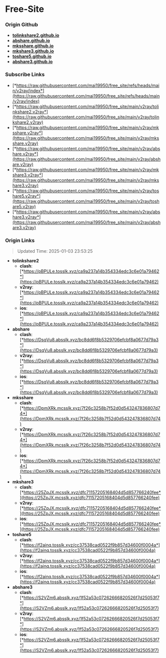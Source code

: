# Free-Site

### Origin Github

- [**tolinkshare2.github.io**](https://github.com/tolinkshare2/tolinkshare2.github.io)
- [**abshare.github.io**](https://github.com/abshare/abshare.github.io)
- [**mksshare.github.io**](https://github.com/mksshare/mksshare.github.io)
- [**mkshare3.github.io**](https://github.com/mkshare3/mkshare3.github.io)
- [**toshare5.github.io**](https://github.com/toshare5/toshare5.github.io)
- [**abshare3.github.io**](https://github.com/abshare3/abshare3.github.io)

### Subscribe Links

- [*https://raw.githubusercontent.com/mai19950/free_site/refs/heads/main/v2ray/index*](https://raw.githubusercontent.com/mai19950/free_site/refs/heads/main/v2ray/index)
- [*https://raw.githubusercontent.com/mai19950/free_site/main/v2ray/tolinkshare2.v2ray*](https://raw.githubusercontent.com/mai19950/free_site/main/v2ray/tolinkshare2.v2ray)
- [*https://raw.githubusercontent.com/mai19950/free_site/main/v2ray/mksshare.v2ray*](https://raw.githubusercontent.com/mai19950/free_site/main/v2ray/mksshare.v2ray)
- [*https://raw.githubusercontent.com/mai19950/free_site/main/v2ray/abshare.v2ray*](https://raw.githubusercontent.com/mai19950/free_site/main/v2ray/abshare.v2ray)
- [*https://raw.githubusercontent.com/mai19950/free_site/main/v2ray/mkshare3.v2ray*](https://raw.githubusercontent.com/mai19950/free_site/main/v2ray/mkshare3.v2ray)
- [*https://raw.githubusercontent.com/mai19950/free_site/main/v2ray/toshare5.v2ray*](https://raw.githubusercontent.com/mai19950/free_site/main/v2ray/toshare5.v2ray)
- [*https://raw.githubusercontent.com/mai19950/free_site/main/v2ray/abshare3.v2ray*](https://raw.githubusercontent.com/mai19950/free_site/main/v2ray/abshare3.v2ray)

### Origin Links

> Updated Time: 2025-01-03 23:53:25

- **tolinkshare2**
  - **clash**: [*https://pBPULe.tosslk.xyz/ca9a237a14b354334edc3c6e01a79462*](https://pBPULe.tosslk.xyz/ca9a237a14b354334edc3c6e01a79462)
  - **v2ray**: [*https://pBPULe.tosslk.xyz/ca9a237a14b354334edc3c6e01a79462*](https://pBPULe.tosslk.xyz/ca9a237a14b354334edc3c6e01a79462)
  - **ios**: [*https://pBPULe.tosslk.xyz/ca9a237a14b354334edc3c6e01a79462*](https://pBPULe.tosslk.xyz/ca9a237a14b354334edc3c6e01a79462)
- **abshare**
  - **clash**: [*https://DsqVu8.absslk.xyz/bc8dd6f8b5329706efcbf8a0677d79a3*](https://DsqVu8.absslk.xyz/bc8dd6f8b5329706efcbf8a0677d79a3)
  - **v2ray**: [*https://DsqVu8.absslk.xyz/bc8dd6f8b5329706efcbf8a0677d79a3*](https://DsqVu8.absslk.xyz/bc8dd6f8b5329706efcbf8a0677d79a3)
  - **ios**: [*https://DsqVu8.absslk.xyz/bc8dd6f8b5329706efcbf8a0677d79a3*](https://DsqVu8.absslk.xyz/bc8dd6f8b5329706efcbf8a0677d79a3)
- **mksshare**
  - **clash**: [*https://DpmXRk.mcsslk.xyz/7f26c3258b7f52d0d543247836807d74*](https://DpmXRk.mcsslk.xyz/7f26c3258b7f52d0d543247836807d74)
  - **v2ray**: [*https://DpmXRk.mcsslk.xyz/7f26c3258b7f52d0d543247836807d74*](https://DpmXRk.mcsslk.xyz/7f26c3258b7f52d0d543247836807d74)
  - **ios**: [*https://DpmXRk.mcsslk.xyz/7f26c3258b7f52d0d543247836807d74*](https://DpmXRk.mcsslk.xyz/7f26c3258b7f52d0d543247836807d74)
- **mkshare3**
  - **clash**: [*https://25ZpJX.mcsslk.xyz/dfc71157205168404d5d857766240fee*](https://25ZpJX.mcsslk.xyz/dfc71157205168404d5d857766240fee)
  - **v2ray**: [*https://25ZpJX.mcsslk.xyz/dfc71157205168404d5d857766240fee*](https://25ZpJX.mcsslk.xyz/dfc71157205168404d5d857766240fee)
  - **ios**: [*https://25ZpJX.mcsslk.xyz/dfc71157205168404d5d857766240fee*](https://25ZpJX.mcsslk.xyz/dfc71157205168404d5d857766240fee)
- **toshare5**
  - **clash**: [*https://f2ainq.tosslk.xyz/cc37538cad0522f9b857d34600f0004a*](https://f2ainq.tosslk.xyz/cc37538cad0522f9b857d34600f0004a)
  - **v2ray**: [*https://f2ainq.tosslk.xyz/cc37538cad0522f9b857d34600f0004a*](https://f2ainq.tosslk.xyz/cc37538cad0522f9b857d34600f0004a)
  - **ios**: [*https://f2ainq.tosslk.xyz/cc37538cad0522f9b857d34600f0004a*](https://f2ainq.tosslk.xyz/cc37538cad0522f9b857d34600f0004a)
- **abshare3**
  - **clash**: [*https://S2VZm6.absslk.xyz/1f52a53c07262666820526f7d25053f7*](https://S2VZm6.absslk.xyz/1f52a53c07262666820526f7d25053f7)
  - **v2ray**: [*https://S2VZm6.absslk.xyz/1f52a53c07262666820526f7d25053f7*](https://S2VZm6.absslk.xyz/1f52a53c07262666820526f7d25053f7)
  - **ios**: [*https://S2VZm6.absslk.xyz/1f52a53c07262666820526f7d25053f7*](https://S2VZm6.absslk.xyz/1f52a53c07262666820526f7d25053f7)

